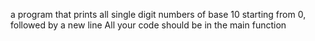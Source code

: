 a program that prints all single digit numbers of base 10 starting from 0, followed by a new line All your code should be in the main function
